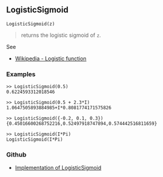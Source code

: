 ## LogisticSigmoid

```
LogisticSigmoid(z)
```

> returns the logistic sigmoid of `z`.

See
* [Wikipedia - Logistic function](https://en.wikipedia.org/wiki/Logistic_function)

### Examples

```
>> LogisticSigmoid(0.5)
0.6224593312018546
 
>> LogisticSigmoid(0.5 + 2.3*I)
1.0647505893884985+I*0.8081774171575826
 
>> LogisticSigmoid({-0.2, 0.1, 0.3})
{0.45016600268752216,0.52497918747894,0.574442516811659} 
 
>> LogisticSigmoid(I*Pi)
LogisticSigmoid(I*Pi)
```

### Github

* [Implementation of LogisticSigmoid](https://github.com/axkr/symja_android_library/blob/master/symja_android_library/matheclipse-core/src/main/java/org/matheclipse/core/builtin/ExpTrigsFunctions.java#L2422) 
